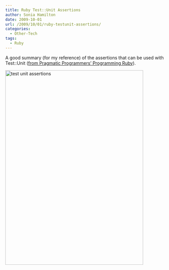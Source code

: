 ```yaml
---
title: Ruby Test::Unit Assertions
author: Sonia Hamilton
date: 2009-10-01
url: /2009/10/01/ruby-testunit-assertions/
categories:
  - Other-Tech
tags:
  - Ruby
---
```

A good summary (for my reference) of the assertions that can be used with Test::Unit ([from Pragmatic Programmers&#8217; Programming Ruby][1]).

<img class="alignleft size-full wp-image-553" title="test unit assertions" src="http://blog.snowfrog.net/wp-content/uploads/2009/10/test-unit-assertions.png" alt="test unit assertions" width="433" height="611" />

 [1]: http://www.pragprog.com/titles/ruby/programming-ruby
